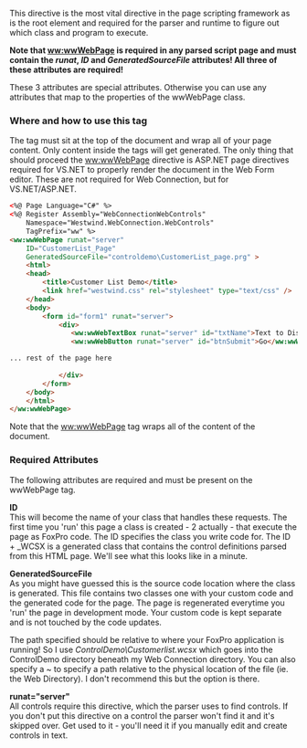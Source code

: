﻿This directive is the most vital directive in the page scripting framework as is the root element and required for the parser and runtime to figure out which class and program to execute.

**Note that <ww:wwWebPage> is required in any parsed script page and must contain the *runat*, *ID* and *GeneratedSourceFile* attributes! All three of these attributes are required!**  

These 3 attributes are special attributes. Otherwise you can use any attributes that map to the properties of the wwWebPage class.

### Where and how to use this tag
The tag must sit at the top of the document and wrap all of your page content. Only content inside the tags will get generated. The only thing that should proceed the <ww:wwWebPage> directive is ASP.NET page directives required for VS.NET to properly render the document in the Web Form editor. These are not required for Web Connection, but for VS.NET/ASP.NET. 

```html
<%@ Page Language="C#" %>
<%@ Register Assembly="WebConnectionWebControls" 
    Namespace="Westwind.WebConnection.WebControls"
    TagPrefix="ww" %>
<ww:wwWebPage runat="server" 
    ID="CustomerList_Page"  
    GeneratedSourceFile="controldemo\CustomerList_page.prg" >
    <html>
    <head>
        <title>Customer List Demo</title>
        <link href="westwind.css" rel="stylesheet" type="text/css" />
    </head>
    <body>
        <form id="form1" runat="server">
            <div>
               <ww:wwWebTextBox runat="server" id="txtName">Text to Display</ww:wwWebTextBox>	<br>		
               <ww:wwWebButton runat="server" id="btnSubmit">Go</ww:wwWebButton>	

... rest of the page here
		
            </div>
        </form>
    </body>
    </html>
</ww:wwWebPage>
```

Note that the <ww:wwWebPage> tag wraps all of the content of the document.

### Required Attributes
The following attributes are required and must be present on the wwWebPage tag.

**ID**  
This will become the name of your class that handles these requests. The first time you 'run' this page a class is created - 2 actually - that execute the page as FoxPro code. The ID specifies the class you write code for. The ID + _WCSX is a generated class that contains the control definitions parsed from this HTML page. We'll see what this looks like in a minute.

**GeneratedSourceFile**  
As you might have guessed this is the source code location where the class is generated. This file contains two classes one with your custom code and the generated code for the page. The page is regenerated everytime you 'run' the page in development mode. Your custom code is kept separate and is not touched by the code updates.

The path specified should be relative to where your FoxPro application is running! So I use *ControlDemo\Customerlist.wcsx* which goes into the ControlDemo directory beneath my Web Connection directory. You can also specify a ~ to specify a path relative to the physical location of the file (ie. the Web Directory). I don't recommend this but the option is there.

**runat="server"**  
All controls require this directive, which the parser uses to find controls. If you don't put this directive on a control the parser won't find it and it's skipped over. Get used to it - you'll need it if you manually edit and create controls in text.